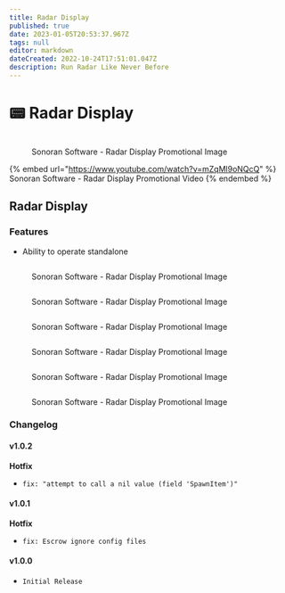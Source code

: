 ```yaml
---
title: Radar Display
published: true
date: 2023-01-05T20:53:37.967Z
tags: null
editor: markdown
dateCreated: 2022-10-24T17:51:01.047Z
description: Run Radar Like Never Before
---
```


# 📟 Radar Display

<figure><img src="../../radar/rada1.png" alt=""><figcaption><p>Sonoran Software - Radar Display Promotional Image</p></figcaption></figure>

{% embed url="https://www.youtube.com/watch?v=mZqMl9oNQcQ" %}
Sonoran Software - Radar Display Promotional Video
{% endembed %}

## Radar Display

### Features

* Ability to operate standalone     &#x20;

<figure><img src="../../radar/in_game_prop_radar.png" alt=""><figcaption><p>Sonoran Software - Radar Display Promotional Image</p></figcaption></figure>

<figure><img src="../../radar/wraith_integration_radar.png" alt=""><figcaption><p>Sonoran Software - Radar Display Promotional Image</p></figcaption></figure>

<figure><img src="../../radar/menu_placement_radar.png" alt=""><figcaption><p>Sonoran Software - Radar Display Promotional Image</p></figcaption></figure>

<figure><img src="../../radar/easy_translate_radar.png" alt=""><figcaption><p>Sonoran Software - Radar Display Promotional Image</p></figcaption></figure>

<figure><img src="../../radar/highly_config_radar.png" alt=""><figcaption><p>Sonoran Software - Radar Display Promotional Image</p></figcaption></figure>

<figure><img src="../../speed-camera/auto-update-feature.png" alt=""><figcaption><p>Sonoran Software - Radar Display Promotional Image</p></figcaption></figure>

### Changelog

#### v1.0.2

**Hotfix**

* `fix: "attempt to call a nil value (field 'SpawnItem')"`

#### v1.0.1

**Hotfix**

* `fix: Escrow ignore config files`

#### v1.0.0

* `Initial Release`
